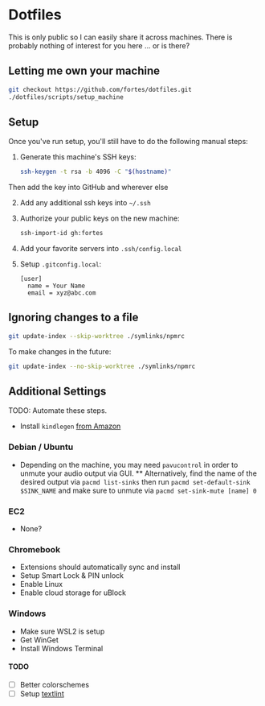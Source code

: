 # Dotfiles

This is only public so I can easily share it across machines. There is probably nothing of interest for you here ... or is there?

## Letting me own your machine

```sh
git checkout https://github.com/fortes/dotfiles.git
./dotfiles/scripts/setup_machine
```

## Setup

Once you've run setup, you'll still have to do the following manual steps:

1. Generate this machine's SSH keys:

   ```sh
   ssh-keygen -t rsa -b 4096 -C "$(hostname)"
   ```

Then add the key into GitHub and wherever else

2. Add any additional ssh keys into `~/.ssh`

3. Authorize your public keys on the new machine:

   ```sh
   ssh-import-id gh:fortes
   ```

4. Add your favorite servers into `.ssh/config.local`

5. Setup `.gitconfig.local`:

   ```
   [user]
     name = Your Name
     email = xyz@abc.com
   ```

## Ignoring changes to a file

```sh
git update-index --skip-worktree ./symlinks/npmrc
```

To make changes in the future:

```sh
git update-index --no-skip-worktree ./symlinks/npmrc
```

## Additional Settings

TODO: Automate these steps.

- Install `kindlegen` [from Amazon](https://www.amazon.com/gp/feature.html?ie=UTF8&docId=1000765211)

### Debian / Ubuntu

- Depending on the machine, you may need `pavucontrol` in order to unmute your audio output via GUI.
  \*\* Alternatively, find the name of the desired output via `pacmd list-sinks` then run `pacmd set-default-sink $SINK_NAME` and make sure to unmute via `pacmd set-sink-mute [name] 0`

### EC2

- None?

### Chromebook

- Extensions should automatically sync and install
- Setup Smart Lock & PIN unlock
- Enable Linux
- Enable cloud storage for uBlock

### Windows

- Make sure WSL2 is setup
- Get WinGet
- Install Windows Terminal

#### TODO

- [ ] Better colorschemes
- [ ] Setup [textlint](https://github.com/textlint/textlint)
